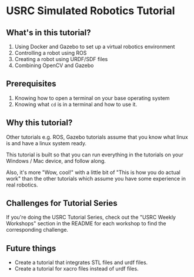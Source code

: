 # USRC Simulated Robotics Tutorial

## What's in this tutorial?
1. Using Docker and Gazebo to set up a virtual robotics environment
2. Controlling a robot using ROS
3. Creating a robot using URDF/SDF files
4. Combining OpenCV and Gazebo

## Prerequisites
1. Knowing how to open a terminal on your base operating system
2. Knowing what `cd` is in a terminal and how to use it.

## Why this tutorial?
Other tutorials e.g. ROS, Gazebo tutorials assume that you know what linux is and have a linux system ready. 

This tutorial is built so that you can run everything in the tutorials on your Windows / Mac device, and follow along. 

Also, it's more "Wow, cool!" with a little bit of "This is how you do actual work" than the other tutorials which assume you have some experience in real robotics.

## Challenges for Tutorial Series
If you're doing the USRC Tutorial Series, check out the "USRC Weekly Workshops" section in the README for each workshop to find the corresponding challenge. 

## Future things
- Create a tutorial that integrates STL files and urdf files.
- Create a tutorial for xacro files instead of urdf files.